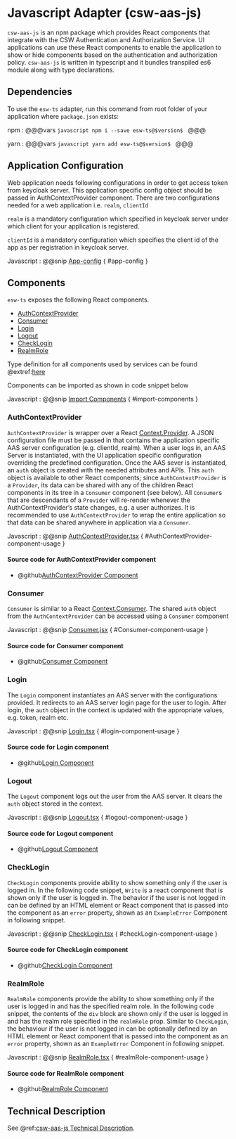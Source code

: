 
# Javascript Adapter (csw-aas-js)

`csw-aas-js` is an npm package which provides React components that integrate with the CSW
Authentication and Authorization Service. UI applications can use these React components to
enable the application to show or hide components based on the authentication and authorization policy.
`csw-aas-js` is written in typescript and it bundles transpiled es6 module along with type declarations.

<!-- introduction to the javascript adapter -->

## Dependencies

To use the `esw-ts` adapter, run this command from root folder of your application where `package.json` exists:

npm
:   @@@vars
    ```javascript
        npm i --save esw-ts@$version$
    ```
    @@@

yarn
:   @@@vars
    ```javascript
        yarn add esw-ts@$version$
    ```
    @@@

## Application Configuration

Web application needs following configurations in order to get access token from keycloak server. This application specific
config object should be passed in AuthContextProvider component. There are two configurations needed for a web application
i.e. `realm`, `clientId`

`realm` is a mandatory configuration which specified in keycloak server under which client for your application is registered.

`clientId` is a mandatory configuration which specifies the client id of the app as per registration
in keycloak server.

Javascript
:   @@snip [App-config](../../../../example/src/config/AppConfig.ts) { #app-config }


## Components

`esw-ts` exposes the following React components.

 - [AuthContextProvider](#AuthContextProvider)
 - [Consumer](#consumer)
 - [Login](#login)
 - [Logout](#logout)
 - [CheckLogin](#checklogin)
 - [RealmRole](#realmrole)

Type definition for all components used by services can be found @extref:[here](ts-docs:modules/components.html)

Components can be imported as shown in code snippet below

Javascript
:   @@snip [Import Components](../../../../example/src/components/NavComponent.tsx) { #import-components }


### AuthContextProvider

`AuthContextProvider` is wrapper over a React [Context.Provider](https://reactjs.org/docs/context.html#contextprovider).
A JSON configuration file must be passed in that contains the application specific AAS server configuration
(e.g. clientId, realm). When a user logs in, an AAS Server is instantiated, with the UI application specific
configuration overriding the predefined configuration.
Once the AAS sever is instantiated, an `auth` object is created with the needed attributes and APIs. This `auth` object
is available to other React components; since `AuthContextProvider` is a `Provider`, its data can be shared with any of
the children React components in its tree in a `Consumer` component (see below). All `Consumer`s that are
descendants of a `Provider` will re-render whenever the AuthContextProvider’s state changes, e.g. a user authorizes.
It is recommended to use `AuthContextProvider` to wrap the entire application so that data can be shared anywhere in
application via a `Consumer`.

Javascript
:   @@snip [AuthContextProvider.tsx](../../../../example/src/components/ExampleApp.tsx) { #AuthContextProvider-component-usage }

#### Source code for AuthContextProvider component

* @github[AuthContextProvider Component](../../../../lib/src/components/aas/context/AuthContextProvider.tsx)

### Consumer

`Consumer` is similar to a React [Context.Consumer](https://reactjs.org/docs/context.html#contextconsumer).
The shared `auth` object from the `AuthContextProvider` can be accessed using a `Consumer` component

Javascript
:   @@snip [Consumer.jsx](../../../../example/src/components/Read.tsx) { #Consumer-component-usage }

#### Source code for Consumer component

* @github[Consumer Component](/lib/src/components/aas/context/AuthContext.ts)

### Login

The `Login` component instantiates an AAS server with the configurations provided. It redirects to an AAS server login page
for the user to login. After login, the `auth` object in the context is updated with the appropriate values,
e.g. token, realm etc.

Javascript
:   @@snip [Login.tsx](../../../../example/src/components/NavComponent.tsx) { #login-component-usage }

#### Source code for Login component

* @github[Login Component](/lib/src/components/aas/Login.tsx)

### Logout

The `Logout` component logs out the user from the AAS server. It clears the `auth` object stored in the context.

Javascript
:   @@snip [Logout.tsx](../../../../example/src/components/NavComponent.tsx) { #logout-component-usage }

#### Source code for Logout component

* @github[Logout Component](/lib/src/components/aas/Logout.tsx)

### CheckLogin

`CheckLogin` components provide ability to show something only if the user is logged in.
In the following code snippet, `Write` is a react component that is shown only if the user is logged in.
The behavior if the user is not logged in can be defined by an HTML element or React component that is
passed into the component as an `error` property, shown as an `ExampleError` Component in following snippet.

Javascript
:   @@snip [CheckLogin.tsx](../../../../example/src/components/ExampleApp.tsx) { #checkLogin-component-usage }

#### Source code for CheckLogin component

* @github[CheckLogin Component](/lib/src/components/aas/authentication/CheckLogin.tsx)

### RealmRole

`RealmRole` components provide the ability to show something only if the user is logged in and has the specified realm role.
In the following code snippet, the contents of the `div` block are shown only if the user is logged in and
has the realm role specified in the `realmRole` prop.  Similar to `CheckLogin`,
the behaviour if the user is not logged in can be optionally defined by an HTML element or React component
that is passed into the component as an `error` property, shown as an `ExampleError` Component in following snippet.

Javascript
:   @@snip [RealmRole.tsx](../../../../example/src/components/ExampleApp.tsx) { #realmRole-component-usage }

#### Source code for RealmRole component

* @github[RealmRole Component](/lib/src/components/aas/authorization/RealmRole.tsx)

## Technical Description
See @ref:[csw-aas-js Technical Description](../technical/csw-aas-js.md).
